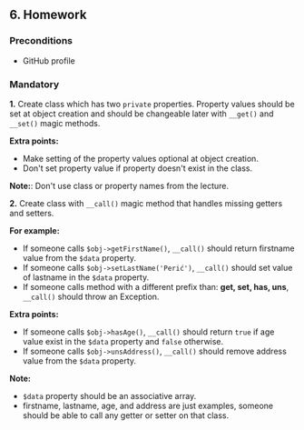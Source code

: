 ## 6. Homework

### Preconditions

- GitHub profile

### Mandatory

**1.** Create class which has two `private` properties. Property values should be set at object creation 
and should be changeable later with `__get()` and `__set()` magic methods.

**Extra points:**
  - Make setting of the property values optional at object creation.
  - Don't set property value if property doesn't exist in the class.

**Note:**:
Don't use class or property names from the lecture.

**2.** Create class with `__call()` magic method that handles missing getters and setters. 

**For example:**

  - If someone calls `$obj->getFirstName()`, `__call()` should return firstname value from the `$data` property.
  - If someone calls `$obj->setLastName('Perić')`, `__call()` should set value of lastname in the `$data` property.
  - If someone calls method with a different prefix than: **get, set, has, uns**, `__call()` should throw an Exception.

**Extra points:**

  - If someone calls `$obj->hasAge()`, `__call()` should return `true` if age value exist in the `$data` property 
  and `false` otherwise.
  - If someone calls `$obj->unsAddress()`, `__call()` should remove address value from the `$data` property.

**Note:**
  - `$data` property should be an associative array.
  - firstname, lastname, age, and address are just examples, someone should be able to call
  any getter or setter on that class.
